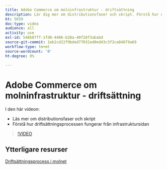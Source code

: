 ```yaml
---
title: Adobe Commerce om molninfrastruktur - driftsättning
description: Lär dig mer om distributionsfaser och skript. Förstå hur driftsättningsprocessen fungerar utifrån ​.
kt: 5659
doc-type: video
audience: all
activity: use
exl-id: 548b87ff-1fd8-4486-b28a-40f28f3ababd
source-git-commit: 1eb2cd22f9bded77032ad0ed43c3f2ca84879a69
workflow-type: tm+mt
source-wordcount: '0'
ht-degree: 0%

---
```


# Adobe Commerce om molninfrastruktur - driftsättning

I den här videon:

- Läs mer om distributionsfaser och skript
- Förstå hur driftsättningsprocessen fungerar från infrastruktursidan &#x200B;

>[!VIDEO](https://video.tv.adobe.com/v/35695?quality=12&learn=on)

## Ytterligare resurser

[Driftsättningsprocess i molnet](https://devdocs.magento.com/cloud/deploy/cloud-deployment-process.html)
